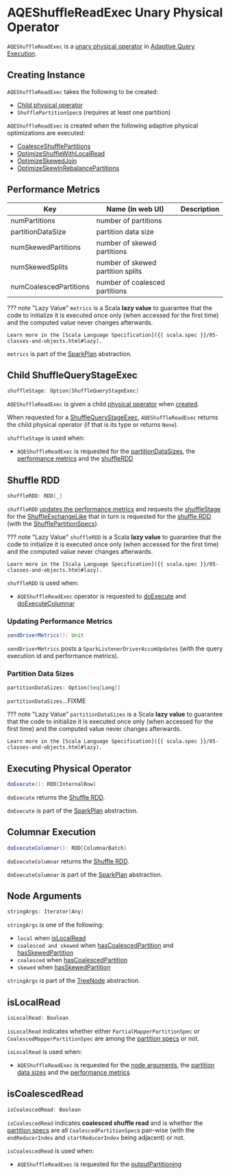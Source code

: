 # AQEShuffleReadExec Unary Physical Operator

`AQEShuffleReadExec` is a [unary physical operator](../physical-operators/UnaryExecNode.md) in [Adaptive Query Execution](index.md).

## Creating Instance

`AQEShuffleReadExec` takes the following to be created:

* [Child physical operator](#child)
* <span id="partitionSpecs"> `ShufflePartitionSpec`s (requires at least one partition)

`AQEShuffleReadExec` is created when the following adaptive physical optimizations are executed:

* [CoalesceShufflePartitions](CoalesceShufflePartitions.md#updateShuffleReads)
* [OptimizeShuffleWithLocalRead](OptimizeShuffleWithLocalRead.md#createLocalRead)
* [OptimizeSkewedJoin](OptimizeSkewedJoin.md#tryOptimizeJoinChildren)
* [OptimizeSkewInRebalancePartitions](OptimizeSkewInRebalancePartitions.md#tryOptimizeSkewedPartitions)

## <span id="metrics"> Performance Metrics

Key                     | Name (in web UI)                  | Description
------------------------|-----------------------------------|---------
 numPartitions          | number of partitions              |
 partitionDataSize      | partition data size               |
 numSkewedPartitions    | number of skewed partitions       |
 numSkewedSplits        | number of skewed partition splits |
 numCoalescedPartitions | number of coalesced partitions    |

??? note "Lazy Value"
    `metrics` is a Scala **lazy value** to guarantee that the code to initialize it is executed once only (when accessed for the first time) and the computed value never changes afterwards.

    Learn more in the [Scala Language Specification]({{ scala.spec }}/05-classes-and-objects.html#lazy).

`metrics` is part of the [SparkPlan](../physical-operators/SparkPlan.md#metrics) abstraction.

## <span id="child"><span id="shuffleStage"> Child ShuffleQueryStageExec

```scala
shuffleStage: Option[ShuffleQueryStageExec]
```

`AQEShuffleReadExec` is given a child [physical operator](../physical-operators/SparkPlan.md) when [created](#creating-instance).

When requested for a [ShuffleQueryStageExec](ShuffleQueryStageExec), `AQEShuffleReadExec` returns the child physical operator (if that is its type or returns `None`).

`shuffleStage` is used when:

* `AQEShuffleReadExec` is requested for the [partitionDataSizes](#partitionDataSizes), the [performance metrics](#metrics) and the [shuffleRDD](#shuffleRDD)

## <span id="shuffleRDD"> Shuffle RDD

```scala
shuffleRDD: RDD[_]
```

`shuffleRDD` [updates the performance metrics](#sendDriverMetrics) and requests the [shuffleStage](#shuffleStage) for the [ShuffleExchangeLike](#shuffle) that in turn is requested for the [shuffle RDD](../physical-operators/ShuffleExchangeLike.md#getShuffleRDD) (with the [ShufflePartitionSpecs](#partitionSpecs)).

??? note "Lazy Value"
    `shuffleRDD` is a Scala **lazy value** to guarantee that the code to initialize it is executed once only (when accessed for the first time) and the computed value never changes afterwards.

    Learn more in the [Scala Language Specification]({{ scala.spec }}/05-classes-and-objects.html#lazy).

`shuffleRDD` is used when:

* `AQEShuffleReadExec` operator is requested to [doExecute](#doExecute) and [doExecuteColumnar](#doExecuteColumnar)

### <span id="sendDriverMetrics"> Updating Performance Metrics

```scala
sendDriverMetrics(): Unit
```

`sendDriverMetrics` posts a `SparkListenerDriverAccumUpdates` (with the query execution id and performance metrics).

### <span id="partitionDataSizes"> Partition Data Sizes

```scala
partitionDataSizes: Option[Seq[Long]]
```

`partitionDataSizes`...FIXME

??? note "Lazy Value"
    `partitionDataSizes` is a Scala **lazy value** to guarantee that the code to initialize it is executed once only (when accessed for the first time) and the computed value never changes afterwards.

    Learn more in the [Scala Language Specification]({{ scala.spec }}/05-classes-and-objects.html#lazy).

## <span id="doExecute"> Executing Physical Operator

```scala
doExecute(): RDD[InternalRow]
```

`doExecute` returns the [Shuffle RDD](#shuffleRDD).

`doExecute` is part of the [SparkPlan](../physical-operators/SparkPlan.md#doExecute) abstraction.

## <span id="doExecuteColumnar"> Columnar Execution

```scala
doExecuteColumnar(): RDD[ColumnarBatch]
```

`doExecuteColumnar` returns the [Shuffle RDD](#shuffleRDD).

`doExecuteColumnar` is part of the [SparkPlan](../physical-operators/SparkPlan.md#doExecuteColumnar) abstraction.

## <span id="stringArgs"> Node Arguments

```scala
stringArgs: Iterator[Any]
```

`stringArgs` is one of the following:

* `local` when [isLocalRead](#isLocalRead)
* `coalesced and skewed` when [hasCoalescedPartition](#hasCoalescedPartition) and [hasSkewedPartition](#hasSkewedPartition)
* `coalesced` when [hasCoalescedPartition](#hasCoalescedPartition)
* `skewed` when [hasSkewedPartition](#hasSkewedPartition)

`stringArgs` is part of the [TreeNode](../catalyst/TreeNode.md#stringArgs) abstraction.

## <span id="isLocalRead"> isLocalRead

```scala
isLocalRead: Boolean
```

`isLocalRead` indicates whether either `PartialMapperPartitionSpec` or `CoalescedMapperPartitionSpec` are among the [partition specs](#partitionSpecs) or not.

`isLocalRead` is used when:

* `AQEShuffleReadExec` is requested for the [node arguments](#stringArgs), the [partition data sizes](#partitionDataSizes) and the [performance metrics](#metrics)

## <span id="isCoalescedRead"> isCoalescedRead

```scala
isCoalescedRead: Boolean
```

`isCoalescedRead` indicates **coalesced shuffle read** and is whether the [partition specs](#partitionSpecs) are all `CoalescedPartitionSpec`s pair-wise (with the `endReducerIndex` and `startReducerIndex` being adjacent) or not.

`isCoalescedRead` is used when:

* `AQEShuffleReadExec` is requested for the [outputPartitioning](#outputPartitioning)
